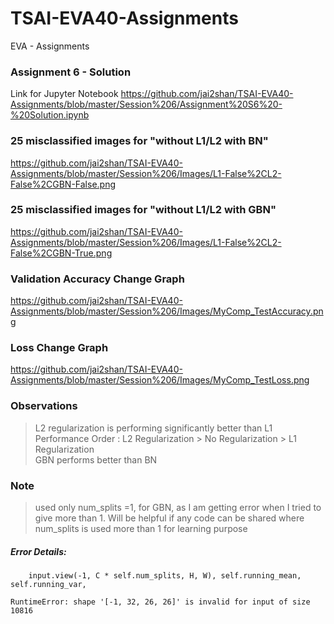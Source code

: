 # TSAI-EVA40-Assignments
EVA - Assignments
### Assignment 6 - Solution
Link for Jupyter Notebook
https://github.com/jai2shan/TSAI-EVA40-Assignments/blob/master/Session%206/Assignment%20S6%20-%20Solution.ipynb

### 25 misclassified images for "without L1/L2 with BN"
https://github.com/jai2shan/TSAI-EVA40-Assignments/blob/master/Session%206/Images/L1-False%2CL2-False%2CGBN-False.png

### 25 misclassified images for "without L1/L2 with GBN"
https://github.com/jai2shan/TSAI-EVA40-Assignments/blob/master/Session%206/Images/L1-False%2CL2-False%2CGBN-True.png

### Validation Accuracy Change Graph
https://github.com/jai2shan/TSAI-EVA40-Assignments/blob/master/Session%206/Images/MyComp_TestAccuracy.png

### Loss Change Graph
https://github.com/jai2shan/TSAI-EVA40-Assignments/blob/master/Session%206/Images/MyComp_TestLoss.png

### Observations
> L2 regularization is performing significantly better than L1     
> Performance Order : L2 Regularization > No Regularization > L1 Regularization     
> GBN performs better than BN    

### Note
> used only num_splits =1, for GBN, as I am getting error when I tried to give more than 1. Will be helpful if any code can be shared where num_splits is used more than 1 for learning purpose

##### Error Details:
        input.view(-1, C * self.num_splits, H, W), self.running_mean, self.running_var,

    RuntimeError: shape '[-1, 32, 26, 26]' is invalid for input of size 10816
